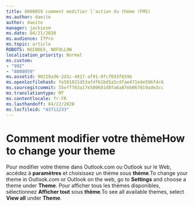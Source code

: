 ```yaml
---
title: 8000059 comment modifier l’action du thème (FMS)
ms.author: daeite
author: daeite
manager: jackiesm
ms.date: 04/21/2020
ms.audience: ITPro
ms.topic: article
ROBOTS: NOINDEX, NOFOLLOW
localization_priority: Normal
ms.custom:
- "992"
- "8000059"
ms.assetid: 90219a36-2d1c-4917-af91-0fcf693f659b
ms.openlocfilehash: fe581021d53afdf61bd5a5cdfae471ede596f4c6
ms.sourcegitcommit: 55eff703a17e500681d8fa6a87eb067019ade3cc
ms.translationtype: MT
ms.contentlocale: fr-FR
ms.lasthandoff: 04/22/2020
ms.locfileid: "43711233"
---
```

# <a name="how-to-change-your-theme"></a><span data-ttu-id="6e3e5-102">Comment modifier votre thème</span><span class="sxs-lookup"><span data-stu-id="6e3e5-102">How to change your theme</span></span>

<span data-ttu-id="6e3e5-103">Pour modifier votre thème dans Outlook.com ou Outlook sur le Web, accédez à **paramètres** et choisissez un thème sous **thème**.</span><span class="sxs-lookup"><span data-stu-id="6e3e5-103">To change your theme in Outlook.com or Outlook on the web, go to **Settings** and choose a theme under **Theme**.</span></span> <span data-ttu-id="6e3e5-104">Pour afficher tous les thèmes disponibles, sélectionnez **Afficher tout** sous **thème**.</span><span class="sxs-lookup"><span data-stu-id="6e3e5-104">To see all available themes, select **View all** under **Theme**.</span></span>
  